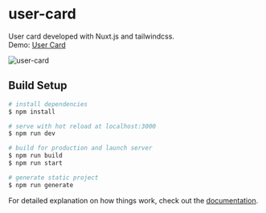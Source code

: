 # user-card

User card developed with Nuxt.js and tailwindcss.\
Demo: [User Card](https://eduardodv.github.io/user-card/)

![user-card](https://user-images.githubusercontent.com/8463362/169747623-117fadf8-c3c6-4561-9ab3-505c4fca176d.png)

## Build Setup

```bash
# install dependencies
$ npm install

# serve with hot reload at localhost:3000
$ npm run dev

# build for production and launch server
$ npm run build
$ npm run start

# generate static project
$ npm run generate
```

For detailed explanation on how things work, check out the [documentation](https://nuxtjs.org).
